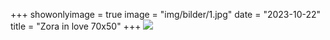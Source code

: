 +++
showonlyimage = true
image = "img/bilder/1.jpg"
date = "2023-10-22"
title = "Zora in love 70x50"
+++
![](img/bilder/1.jpg)